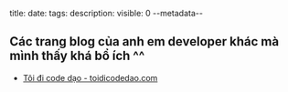 title: 
date: 
tags: 
description: 
visible: 0
--metadata--
## Các trang blog của anh em developer khác mà mình thấy khá bổ ích ^^
- [Tôi đi code dạo - toidicodedao.com](https://toidicodedao.com/)

